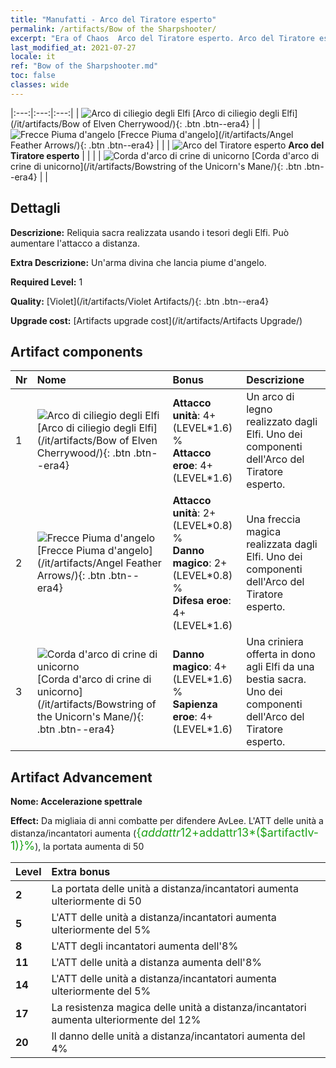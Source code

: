 ```yaml
---
title: "Manufatti - Arco del Tiratore esperto"
permalink: /artifacts/Bow of the Sharpshooter/
excerpt: "Era of Chaos  Arco del Tiratore esperto. Arco del Tiratore esperto Reliquia sacra realizzata usando i tesori degli Elfi. Può aumentare l'attacco a distanza."
last_modified_at: 2021-07-27
locale: it
ref: "Bow of the Sharpshooter.md"
toc: false
classes: wide
---
```


  |:---:|:---:|:---:| 
  | ![Arco di ciliegio degli Elfi](/images/t/artifact_40101.png) [Arco di ciliegio degli Elfi](/it/artifacts/Bow of Elven Cherrywood/){: .btn .btn--era4} |   | ![Frecce Piuma d'angelo](/images/t/artifact_40102.png) [Frecce Piuma d'angelo](/it/artifacts/Angel Feather Arrows/){: .btn .btn--era4} | 
  |   | ![Arco del Tiratore esperto](/images/t/icon_artifact_10.png) **Arco del Tiratore esperto** |  | 
  |   | ![Corda d'arco di crine di unicorno](/images/t/artifact_40103.png) [Corda d'arco di crine di unicorno](/it/artifacts/Bowstring of the Unicorn's Mane/){: .btn .btn--era4} |   | 


## Dettagli

 **Descrizione:** Reliquia sacra realizzata usando i tesori degli Elfi. Può aumentare l'attacco a distanza.

 **Extra Descrizione:** Un'arma divina che lancia piume d'angelo.

 **Required Level:** 1

 **Quality:** [Violet](/it/artifacts/Violet Artifacts/){: .btn .btn--era4}

 **Upgrade cost:** [Artifacts upgrade cost](/it/artifacts/Artifacts Upgrade/)



## Artifact components

  | Nr |    Nome    |   Bonus | Descrizione | 
  |:---|:-----------|:--------|:------------| 
  | 1 | ![Arco di ciliegio degli Elfi](/images/t/artifact_40101.png) [Arco di ciliegio degli Elfi](/it/artifacts/Bow of Elven Cherrywood/){: .btn .btn--era4} | **Attacco unità**: 4+(LEVEL\*1.6) %<br/>**Attacco eroe**: 4+(LEVEL\*1.6) | Un arco di legno realizzato dagli Elfi. Uno dei componenti dell'Arco del Tiratore esperto. | 
  | 2 | ![Frecce Piuma d'angelo](/images/t/artifact_40102.png) [Frecce Piuma d'angelo](/it/artifacts/Angel Feather Arrows/){: .btn .btn--era4} | **Attacco unità**: 2+(LEVEL\*0.8) %<br/>**Danno magico**: 2+(LEVEL\*0.8) %<br/>**Difesa eroe**: 4+(LEVEL\*1.6) | Una freccia magica realizzata dagli Elfi. Uno dei componenti dell'Arco del Tiratore esperto. | 
  | 3 | ![Corda d'arco di crine di unicorno](/images/t/artifact_40103.png) [Corda d'arco di crine di unicorno](/it/artifacts/Bowstring of the Unicorn's Mane/){: .btn .btn--era4} | **Danno magico**: 4+(LEVEL\*1.6) %<br/>**Sapienza eroe**: 4+(LEVEL\*1.6) | Una criniera offerta in dono agli Elfi da una bestia sacra. Uno dei componenti dell'Arco del Tiratore esperto. | 


## Artifact Advancement

 **Nome: Accelerazione spettrale**

 **Effect:** Da migliaia di anni combatte per difendere AvLee. L'ATT delle unità a distanza/incantatori aumenta (<span style="color: #1ca216;font-size:18px">{$addattr12+$addattr13*($artifactlv-1)}%</span>), la portata aumenta di 50

  |  Level  |    Extra bonus  | 
  |:--------|:----------------| 
  | **2** | La portata delle unità a distanza/incantatori aumenta ulteriormente di 50 | 
  | **5** | L'ATT delle unità a distanza/incantatori aumenta ulteriormente del 5% | 
  | **8** | L'ATT degli incantatori aumenta dell'8% | 
  | **11** | L'ATT delle unità a distanza aumenta dell'8% | 
  | **14** | L'ATT delle unità a distanza/incantatori aumenta ulteriormente del 5% | 
  | **17** | La resistenza magica delle unità a distanza/incantatori aumenta ulteriormente del 12% | 
  | **20** | Il danno delle unità a distanza/incantatori aumenta del 4% | 
